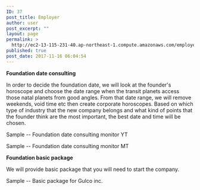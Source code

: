 ```yaml
---
ID: 37
post_title: Employer
author: user
post_excerpt: ""
layout: page
permalink: >
  http://ec2-13-115-231-40.ap-northeast-1.compute.amazonaws.com/employer/
published: true
post_date: 2017-11-16 06:04:54
---
```

<strong>Foundation date consulting</strong>

<span style="font-weight: 400;">In order to decide the foundation date, we will look at the founder's horoscope and choose the date range when the transit planets access those natal planets from good angles. From that date range, we will remove weekends, void time etc then create corporate horoscopes. Based on which type of industry that the new company belongs and what kind of points that the founder think are the most important, the best date and time will be chosen.</span>

Sample -- Foundation date consulting monitor YT

Sample -- Foundation date consulting monitor MT

<strong>Foundation basic package</strong>

We will provide basic package that you will need to start the company.

Sample -- Basic package for Gulco inc.